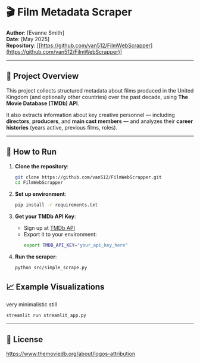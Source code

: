 # 🎬 Film Metadata Scraper

**Author**: [Evanne Smith]  
**Date**: [May 2025]  
**Repository**: [[https://github.com/van512/FilmWebScrapper](https://github.com/van512/FilmWebScrapper)]

---

## 🧠 Project Overview

This project collects structured metadata about films produced in the United Kingdom (and optionally other countries) over the past decade, using **The Movie Database (TMDb) API**.  

It also extracts information about key creative personnel — including **directors**, **producers**, and **main cast members** — and analyzes their **career histories** (years active, previous films, roles).

---

## 🚀 How to Run

1. **Clone the repository**:
   ```bash
   git clone https://github.com/van512/FilmWebScrapper.git
   cd FilmWebScrapper
   ```

2. **Set up environment**:
   ```bash
   pip install -r requirements.txt
   ```

3. **Get your TMDb API Key**:
   - Sign up at [TMDb API](https://www.themoviedb.org/documentation/api)
   - Export it to your environment:
     ```bash
     export TMDB_API_KEY="your_api_key_here"
     ```

4. **Run the scraper**:
   ```bash
   python src/simple_scrape.py
   ```

## 📈 Example Visualizations

very minimalistic still

```bash
streamlit run streamlit_app.py
```

---

## 📜 License

https://www.themoviedb.org/about/logos-attribution





